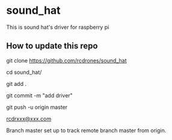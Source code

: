 # sound_hat
This is sound hat's driver for raspberry pi 


How to update this repo
--

git clone https://github.com/rcdrones/sound_hat

cd sound_hat/

git add .

git commit -m "add driver"

git push -u origin master 

rcdrxxx@xxx.com

Branch master set up to track remote branch master from origin.


